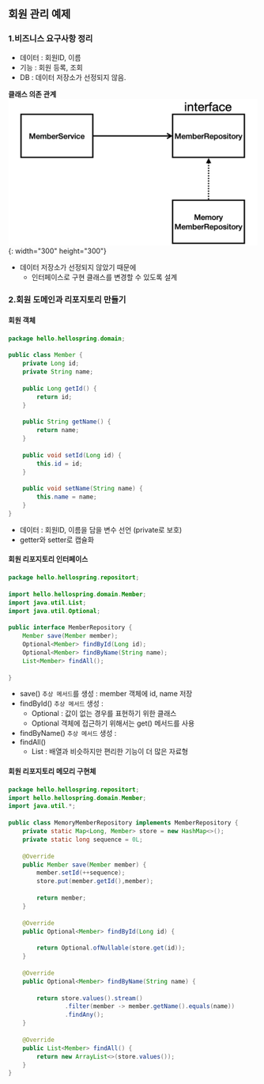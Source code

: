 ## 회원 관리 예제
### 1.비즈니스 요구사항 정리
- 데이터 : 회원ID, 이름
- 기능 : 회원 등록, 조회
- DB : 데이터 저장소가 선정되지 않음.

**클래스 의존 관계**
![ClassDependency](/img/Spring-boot/ClassDependency.png){: width="300" height="300"}
- 데이터 저장소가 선정되지 않았기 때문에
	- 인터페이스로 구현 클래스를 변경할 수 있도록 설계

### 2.회원 도메인과 리포지토리 만들기

#### 회원 객체
```java
package hello.hellospring.domain;

public class Member {
    private Long id;
    private String name;

    public Long getId() {
        return id;
    }

    public String getName() {
        return name;
    }

    public void setId(Long id) {
        this.id = id;
    }

    public void setName(String name) {
        this.name = name;
    }
}

```
- 데이터 : 회원ID, 이름을 담을 변수 선언 (private로 보호)
- getter와 setter로 캡슐화

#### 회원 리포지토리 인터페이스
```java
package hello.hellospring.repositort;

import hello.hellospring.domain.Member;
import java.util.List;
import java.util.Optional;

public interface MemberRepository {
    Member save(Member member);
    Optional<Member> findById(Long id);
    Optional<Member> findByName(String name);
    List<Member> findAll();

}

```

- save() `추상 메서드`를 생성 : member 객체에 id, name 저장
- findById() `추상 메서드` 생성 : 
	- Optional : 값이 없는 경우를 표현하기 위한 클래스
	- Optional 객체에 접근하기 위해서는 get() 메서드를 사용
- findByName() `추상 메서드` 생성 : 
- findAll() 
	- List : 배열과 비슷하지만 편리한 기능이 더 많은 자료형

#### 회원 리포지토리 메모리 구현체
```java
package hello.hellospring.repositort;
import hello.hellospring.domain.Member;
import java.util.*;

public class MemoryMemberRepository implements MemberRepository {
    private static Map<Long, Member> store = new HashMap<>();
    private static long sequence = 0L;

    @Override
    public Member save(Member member) {
        member.setId(++sequence);
        store.put(member.getId(),member);

        return member;
    }

    @Override
    public Optional<Member> findById(Long id) {

        return Optional.ofNullable(store.get(id));
    }

    @Override
    public Optional<Member> findByName(String name) {

        return store.values().stream()
                .filter(member -> member.getName().equals(name))
                .findAny();
    }

    @Override
    public List<Member> findAll() {
        return new ArrayList<>(store.values());
    }
}

```



